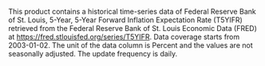 This product contains a historical time-series data of Federal Reserve Bank of St. Louis, 5-Year, 5-Year Forward Inflation Expectation Rate (T5YIFR) retrieved from the Federal Reserve Bank of St. Louis Economic Data (FRED) at https://fred.stlouisfed.org/series/T5YIFR. Data coverage starts from 2003-01-02. The unit of the data column is Percent and the values are not seasonally adjusted. The update frequency is daily.